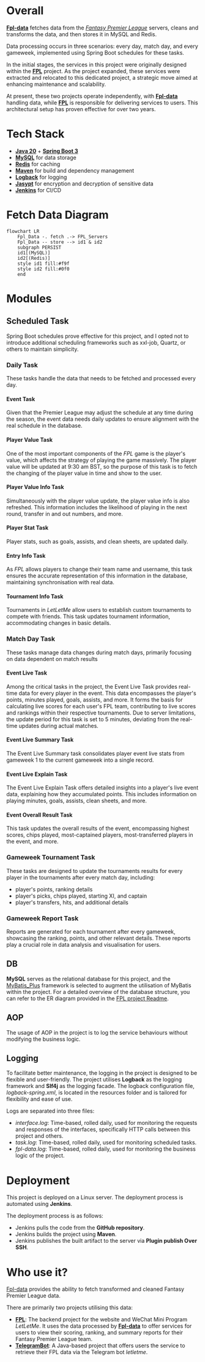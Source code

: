 # Overall
**[Fpl-data](https://github.com/tonglam/fpl-data-public)** fetches data from the *[Fantasy Premier League](https://fantasy.premierleague.com/)* servers, cleans and transforms the data, and then stores it in MySQL and Redis. 

Data processing occurs in three scenarios: every day, match day, and every gameweek, implemented using Spring Boot schedules for these tasks.

In the initial stages, the services in this project were originally designed within the **[FPL](https://github.com/tonglam/fpl-public)** project. 
As the project expanded, these services were extracted and relocated to this dedicated project, a strategic move aimed at enhancing maintenance and scalability.

At present, these two projects operate independently, with **[Fpl-data](https://github.com/tonglam/fpl-data-public)** handling data,
while **[FPL](https://github.com/tonglam/fpl-public)** is responsible for delivering services to users. 
This architectural setup has proven effective for over two years.

# Tech Stack
- **[Java 20](https://www.java.com/en/)** + **[Spring Boot 3](https://spring.io/projects/spring-boot)**
- **[MySQL](https://www.mysql.com/)** for data storage
- **[Redis](https://redis.io/)** for caching
- **[Maven](https://maven.apache.org/)** for build and dependency management
- **[Logback](https://github.com/qos-ch/logback)** for logging
- **[Jasypt](https://github.com/ulisesbocchio/jasypt-spring-boot)** for encryption and decryption of sensitive data
- **[Jenkins](https://www.jenkins.io/)** for CI/CD

# Fetch Data Diagram

```mermaid
flowchart LR
    Fpl_Data -. fetch .-> FPL_Servers
    Fpl_Data -- store --> id1 & id2
    subgraph PERSIST
    id1[(MySQL)]
    id2[(Redis)]
    style id1 fill:#f9f
    style id2 fill:#0f0
    end
```

# Modules

## Scheduled Task
Spring Boot schedules prove effective for this project, and I opted not to introduce additional scheduling frameworks such as xxl-job, Quartz, or others to maintain simplicity.

### Daily Task
These tasks handle the data that needs to be fetched and processed every day.

#### Event Task
Given that the Premier League may adjust the schedule at any time during the season, the event data needs daily updates to ensure alignment with the real schedule in the database.

#### Player Value Task
One of the most important components of the _FPL_ game is the player's value, which affects the strategy of playing the game massively. 
The player value will be updated at 9:30 am BST, so the purpose of this task is to fetch the changing of the player value in time and show to the user.

#### Player Value Info Task
Simultaneously with the player value update, the player value info is also refreshed. 
This information includes the likelihood of playing in the next round, transfer in and out numbers, and more.

#### Player Stat Task
Player stats, such as goals, assists, and clean sheets, are updated daily.

#### Entry Info Task
As _FPL_ allows players to change their team name and username, this task ensures the accurate representation of this information in the database, maintaining synchronisation with real data.

#### Tournament Info Task
Tournaments in _LetLetMe_ allow users to establish custom tournaments to compete with friends. 
This task updates tournament information, accommodating changes in basic details.

### Match Day Task
These tasks manage data changes during match days, primarily focusing on data dependent on match results

#### Event Live Task
Among the critical tasks in the project, the Event Live Task provides real-time data for every player in the event. 
This data encompasses the player's points, minutes played, goals, assists, and more. 
It forms the basis for calculating live scores for each user's FPL team, contributing to live scores and rankings within their respective tournaments. 
Due to server limitations, the update period for this task is set to 5 minutes, deviating from the real-time updates during actual matches.

#### Event Live Summary Task
The Event Live Summary task consolidates player event live stats from gameweek 1 to the current gameweek into a single record.

#### Event Live Explain Task
The Event Live Explain Task offers detailed insights into a player's live event data, explaining how they accumulated points. This includes information on playing minutes, goals, assists, clean sheets, and more.

#### Event Overall Result Task
This task updates the overall results of the event, encompassing highest scores, chips played, most-captained players, most-transferred players in the event, and more.

### Gameweek Tournament Task
These tasks are designed to update the tournaments results for every player in the tournaments after every match day, including:
- player's points, ranking details
- player's picks, chips played, starting XI, and captain
- player's transfers, hits, and additional details

### Gameweek Report Task
Reports are generated for each tournament after every gameweek, showcasing the ranking, points, and other relevant details. 
These reports play a crucial role in data analysis and visualisation for users.

## DB
**MySQL** serves as the relational database for this project, and the [MyBatis_Plus](https://github.com/baomidou/mybatis-plus) framework is selected to augment the utilisation of MyBatis within the project.
For a detailed overview of the database structure, you can refer to the ER diagram provided in the [FPL project Readme](https://github.com/tonglam/fpl-public/blob/main/README.md).

## AOP
The usage of AOP in the project is to log the service behaviours without modifying the business logic.

## Logging
To facilitate better maintenance, the logging in the project is designed to be flexible and user-friendly. 
The project utilises **Logback** as the logging framework and **Slf4j** as the logging facade. 
The logback configuration file, *logback-spring.xml*, is located in the resources folder and is tailored for flexibility and ease of use.

Logs are separated into three files:
- *interface.log*: Time-based, rolled daily, used for monitoring the requests and responses of the interfaces, specifically HTTP calls between this project and others.
- *task.log*: Time-based, rolled daily, used for monitoring scheduled tasks.
- *fpl-data.log*: Time-based, rolled daily, used for monitoring the business logic of the project.

# Deployment
This project is deployed on a Linux server. The deployment process is automated using **Jenkins**.

The deployment process is as follows:
- Jenkins pulls the code from the **GitHub repository**.
- Jenkins builds the project using **Maven**.
- Jenkins publishes the built artifact to the server via **Plugin publish Over SSH**.

# Who use it?
[Fpl-data](https://github.com/tonglam/fpl-data-public) provides the ability to fetch transformed and cleaned Fantasy Premier League data.

There are primarily two projects utilising this data:
- **[FPL](https://github.com/tonglam/fpl-public)**: The backend project for the website and WeChat Mini Program *LetLetMe*. 
It uses the data processed by **[Fpl-data](https://github.com/tonglam/fpl-data-public)** to offer services for users to view their scoring, ranking, and summary reports for their Fantasy Premier League team.
- **[TelegramBot](https://github.com/tonglam/telegramBot-public)**: A Java-based project that offers users the service to retrieve their FPL data via the Telegram bot *letletme*.
